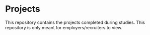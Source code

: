 # Projects
This repository contains the projects completed during studies. This repository is only meant for employers/recruiters to view.
